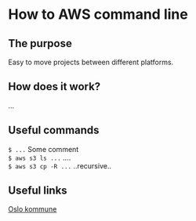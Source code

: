 # How to AWS command line

## The purpose
Easy to move projects between different platforms.

## How does it work?
...

## Useful commands
`$ ...` Some comment<br/>
`$ aws s3 ls ...` ....<br/>
`$ aws s3 cp -R ...` ..recursive.. <br/>


## Useful links
[Oslo kommune](https://www.oslo.kommune.no/)

